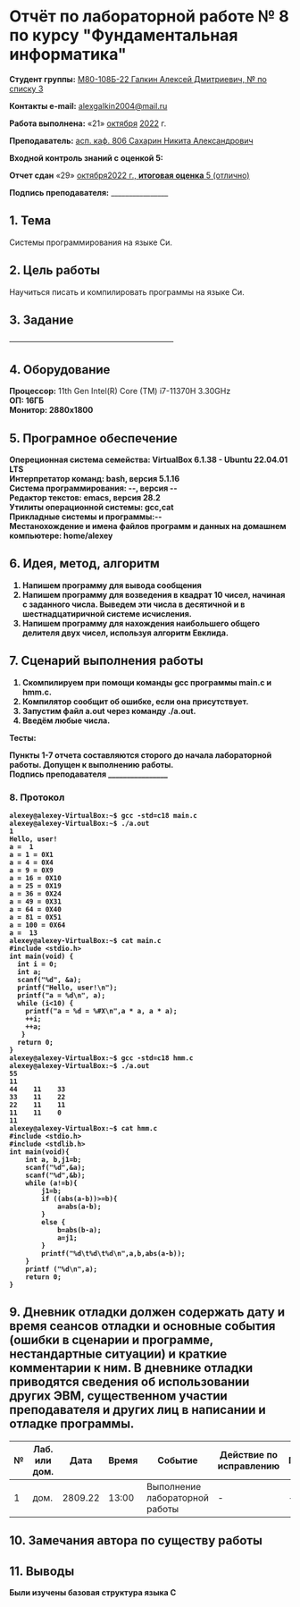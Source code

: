 # **Отчёт по лабораторной работе № 8** по курсу "Фундаментальная информатика"

<b>Студент группы:</b> <ins>М80-108Б-22 Галкин Алексей Дмитриевич, № по списку 3</ins> 

<b>Контакты e-mail:</b> <ins>alexgalkin2004@mail.ru</ins>

<b>Работа выполнена:</b> «21» <ins>октября</ins> <ins>2022</ins> г.

<b>Преподаватель:</b> <ins>асп. каф. 806 Сахарин Никита Александрович</ins>

<b>Входной контроль знаний с оценкой 5:</b> <ins></ins>

<b>Отчет сдан</b> «29» <ins>октября<ins>2022</ins> г., <b>итоговая оценка</b> <ins>5 (отлично)</ins>

<b>Подпись преподавателя:</b> ________________  

## 1. Тема
Системы программирования на языке Си.

## 2. Цель работы
Научиться писать и компилировать программы на языке Си.

## 3. Задание
—————————————————————
  
## 4. Оборудование
<b>Процессор:</b> 11th Gen Intel(R) Core (TM) i7-11370H 3.30GHz<br/>
<b>ОП: 16ГБ <br/>
<b>Монитор: 2880x1800 <br/>
## 5. Програмное обеспечение
<b>Опереционная система семейства: VirtualBox 6.1.38 - Ubuntu 22.04.01 LTS<br/>
<b>Интерпретатор команд:</b> bash, версия 5.1.16<br/>
<b>Система программирования:</b> --, версия --<br/>
<b>Редактор текстов:</b> emacs, версия **28.2**<br/>
<b>Утилиты операционной системы:</b> gcc,cat<br/>
<b>Прикладные системы и программы:</b>--<br/>
<b>Местанохождение и имена файлов программ и данных на домашнем компьютере:</b> home/alexey<br/>
## 6. Идея, метод, алгоритм
1. Напишем программу для вывода сообщения
2. Напишем программу для возведения в квадрат 10 чисел, начиная с заданного числа. Выведем эти числа в десятичной и в шестнадцатиричной системе исчисления.
3. Напишем программу для нахождения наибольшего общего делителя двух чисел, используя алгоритм Евклида.
## 7. Сценарий выполнения работы
1. Скомпилируем при помощи команды gcc программы main.c и hmm.c.
2. Компилятор сообщит об ошибке, если она присутствует.
3. Запустим файл a.out через команду ./a.out.
4. Введём любые числа.

Тесты: <br/>

Пункты 1-7 отчета составляются сторого до начала лабораторной работы.
Допущен к выполнению работы.  
<b>Подпись преподавателя</b> ________________
### 8. **Протокол**
```
alexey@alexey-VirtualBox:~$ gcc -std=c18 main.c
alexey@alexey-VirtualBox:~$ ./a.out
1
Hello, user!
a =  1
a = 1 = 0X1
a = 4 = 0X4
a = 9 = 0X9
a = 16 = 0X10
a = 25 = 0X19
a = 36 = 0X24
a = 49 = 0X31
a = 64 = 0X40
a = 81 = 0X51
a = 100 = 0X64
a =  13
alexey@alexey-VirtualBox:~$ cat main.c 
#include <stdio.h>
int main(void) {
  int i = 0;
  int a;
  scanf("%d", &a);
  printf("Hello, user!\n");
  printf("a = %d\n", a);
  while (i<10) { 
    printf("a = %d = %#X\n",a * a, a * a);
    ++i;
    ++a;
   }
  return 0;
}
alexey@alexey-VirtualBox:~$ gcc -std=c18 hmm.c
alexey@alexey-VirtualBox:~$ ./a.out
55
11
44    11    33
33    11    22
22    11    11
11    11    0
11
alexey@alexey-VirtualBox:~$ cat hmm.c
#include <stdio.h>
#include <stdlib.h>
int main(void){
    int a, b,j1=b;
    scanf("%d",&a);
    scanf("%d",&b);
    while (a!=b){
        j1=b;
        if ((abs(a-b))>=b){
            a=abs(a-b);
        }
        else {
            b=abs(b-a);
            a=j1;
        }
        printf("%d\t%d\t%d\n",a,b,abs(a-b));     
    }        
    printf ("%d\n",a);
    return 0;        
}   

```

## 9. Дневник отладки должен содержать дату и время сеансов отладки и основные события (ошибки в сценарии и программе, нестандартные ситуации) и краткие комментарии к ним. В дневнике отладки приводятся сведения об использовании других ЭВМ, существенном участии преподавателя и других лиц в написании и отладке программы.

| № |  Лаб. или дом. | Дата | Время | Событие | Действие по исправлению | Примечание |
| ------ | ------ | ------ | ------ | ------ | ------ | ------ |
| 1 | дом. | 2809.22 | 13:00 | Выполнение лабораторной работы | - | - |    
## 10. Замечания автора по существу работы

## 11. Выводы
Были изучены базовая структура языка C
